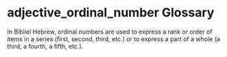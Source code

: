 # adjective_ordinal_number Glossary
In Bibliel Hebrew, ordinal numbers are used to express a rank or order of items in a series (first, second, third, etc.) or to express a part of a whole (a third, a fourth, a fifth, etc.).
